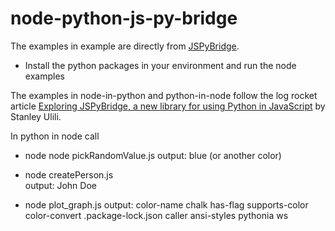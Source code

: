 # node-python-js-py-bridge

The examples in example are directly from [JSPyBridge](https://github.com/extremeheat/JSPyBridge/tree/master/examples).

- Install the python packages in your environment and run the node examples

The examples in node-in-python and python-in-node follow the log rocket article [Exploring JSPyBridge, a new library for using Python in JavaScript](https://blog.logrocket.com/exploring-jspybridge-library-python-javascript/#accessing-python-node-js) by Stanley Ulili.

In python in node call
- node node pickRandomValue.js 
output: 
blue (or another color)

- node createPerson.js  
output:
John Doe

- node plot_graph.js 
output: 
color-name
chalk
has-flag
supports-color
color-convert
.package-lock.json
caller
ansi-styles
pythonia
ws